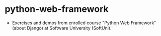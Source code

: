 # python-web-framework

- Exercises and demos from enrolled course "Python Web Framework" (about Django) at Software University (SoftUni).
